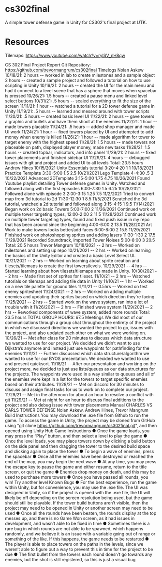 # cs302final
A simple tower defense game in Unity for CS302's final project at UTK.

# Resources
Tilemaps: https://www.youtube.com/watch?v=ryISV_nH8qw


CS 302 Final Project Report
Git Repository: https://github.com/trevormangrum/cs302final
Timelogs
Nolan Askew
10/18/21: 2 hours -- worked in lab to create milestones and a sample object
2 hours -- created a sample project and followed a tutorial on how to use scripting in
Unity
10/19/21:
2 hours -- created the UI for the main menu and had it connect to a level scene that has a
sphere that moves when spacebar is pressed
10/26/21: 1.5 hours -- created a pause menu and linked level select buttons
10/31/21: .5 hours -- scaled everything to fit the size of the screen
11/11/21: 1 hour -- watched a tutorial for a 2D tower defense game in Unity
11/19/21: .5 hours -- learned and messed around with tower scripts
11/20/21: .5 hours -- created basic level UI
11/22/21: 2 hours -- gave towers a graphic and bullets and have them shoot at the enemies
11/22/21: 1 hour -- made towers placable
11/24/21: .5 hours -- added shop manager and made UI work
11/24/21: 1 hour -- fixed towers placed by UI and attempted to add money when enemy is killed
11/26/21: 1 hour -- made algorithm for tower to target enemy with the highest speed
11/28/21: 1.5 hours -- made towers not placeable on path, displayed player money, made new
tasks
11/28/21: 1.5 hours -- created topbar, indicators, and info panel
11/29/21: 2 hours -- fixed tower placements and finished sidebar UI
11/29/21: 4 hours -- debugged issues with git and project and added UI to all levels
Total: 23.5 hours
Andrew Hines
10/15/2021 Unity Essentials tutorial
3:20-4:20 1 1
10/18/2021 Practice Template
3:30-5:00 1.5 2.5
10/21/2021 Lego Template
4-4:30 .5 3
10/22/2021 Advanced 2DTemplate
3:15-5:00 1.75 4.75
10/26/2021 Found Youtube playlist detailing Tower defense games in Unity. Watched and
followed along with the first episodes 6:00-7:30 1.5 6.25
10/28/2021 Followed alone with episode 3
2:00-3:15 1.25 7.5
11/2/2021 Tried to convert map from 3d tutorial to 2d
11:30-12:30 1 8.5
11/5/2021 Scratched the 3d tutorial, watched a 2d tutorial and followed along
3:15-4:15 1 9.5
11/14/2021 Began work on 2d basic Towers
5:00-7:00 2
11/26/2021 Continued work on multiple tower targeting types,
12:00-2:00 2 11.5
11/28/2021 Continued work on multiple tower targeting types, found and fixed push issue in
my repo that has been around since the beginning 4:00-6:00 2 13.5
11/28/2021 Art Work to make towers looks better/add faces
6:00-8:00 2 15.5
11/29/2021 Finished work on photoshopping sprites and adding lasers
11:30-1:30 2 17.5
11/29/2021 Recorded Soundtrack, imported Tower Noises
5:00-8:00 3 20.5
Total: 20.5 hours
Trevor Mangrum
10/18/2021 -- 2 hrs -- Worked on milestones and setting up repo
10/21/2021 -- 2 hrs -- Worked on learning the basics of the Unity Editor and created a basic
Level Select UI.
10/21/2021 -- 2 hrs -- Worked on learning about sprite creation and tilesets/tilemaps to create the
first towers/levels.
10/29/2021 -- 4 hrs -- Started learning about how tilesets/tilemaps are made in Unity.
10/30/2021 -- 2 hrs -- Made first set of sprites for tileset.
11/10/21 -- 2 hrs -- Watched tutorials on tilemaps and adding tile data in Unity
11/10/21 -- 1 hr -- Worked on a new tile palette for ground tiles
11/11/21 -- 0.5hrs -- Worked on test enemy spritesheet
11/24/2021 -- 2 hrs -- Worked on adding multiple enemies and updating their sprites based on
which direction they're facing.
11/25/2021 -- 2 hrs -- Started work on the wave system, ran into a lot of trouble with it
11/26/2021 -- 2 hrs -- Finished wave system
11/29/2021 -- 2 hrs -- Reworked components of wave system, added more rounds
Total: 23.5 hours
TOTAL GROUP HOURS: 67.5
Meetings
We did most of our communications through a group chat throughout the entirety of the project
in which we discussed directions we wanted the project to go, issues with the project, and also
updated each other on what we were working on.
10/26/21 -- Met after class for 20 minutes to discuss which data structure we wanted to use for
our project. We decided we didn’t want to use Dijkstra’s anymore and instead just use waypoints
for pathfinding for the enemies
11/11/21 -- Further discussed which data structure/algorithm we wanted to use for our BYOS
presentation. We decided we wanted to use and present quicksort.
11/18/21 -- After our presentation and working on the project more, we decided to just use
lists/queues as our data structures for the projects. The waypoints were used in a way similar to
queues and all of the enemies were kept in a list for the towers to target specific enemies based
on their attributes.
11/28/21 -- Met on discord for 30 minutes to discuss and assign final tasks for us to work on to
complete our project.
11/29/21 -- Met in the afternoon for about an hour to resolve a conflict with git
11/29/21 -- Met at night for an hour to discuss final additions to the project and also debug issue
with tower placements
Manual
CHARLES VS CARLS TOWER DEFENSE
Nolan Askew, Andrew Hines, Trevor Mangrum
Build Instructions
You may download the .exe file from Github to run the game. To access the game in Unity,
the project may be cloned from GitHub using "git clone
https://github.com/trevormangrum/cs302final.git", and then opened using Unity Hub
Game Instructions
● Once the game loads, you may press the “Play” button, and then select a level to play the
game
● Once the level loads, you may place towers down by clicking a build button on the side
panel and then dragging the tower to the desired build space and clicking again to place
the tower
● To begin a wave of enemies, press the spacebar
● Once all the enemies have been destroyed or reached the end of the map, you may begin
the next wave
● At any time, you may press the escape key to pause the game and either resume, return to
the title screen, or quit the game
● Enemies drop money on death, and this may be used to purchase more towers
● Once you have passed all rounds, you win! Try another level
Known Bugs
● For the best experience, run the game within Unity, but for convenience, you may use the
.exe file. The UI was designed in Unity, so if the project is opened with the .exe file, the
UI will likely be off depending on the screen resolution being used, but the game should
still be playable. If the tower build buttons aren’t visible, then the project may need to be
opened in Unity or another screen may need to be used
● Once all the rounds have been beaten, the rounds display at the top messes up, and there
is no Game Won screen, as it had issues in development, and wasn’t able to be fixed in
time
● Sometimes there is a rare bug in which rounds are not able to be spawned, which happens
randomly, and we believe it is an issue with a variable going out of range or something of
the like. If this happens, the game needs to be restarted
● The player is able to place towers on the paths in the levels, since we weren’t able to
figure out a way to prevent this in time for the project to be due
● The first bullet from the towers each round doesn’t go towards any enemies, but the shot
is still registered, so this is just a visual bug